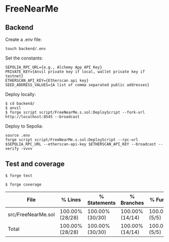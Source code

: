 # FreeNearMe

## Backend

Create a .env file:
```shell
touch backend/.env
```

Set the constants:
```
SEPOLIA_RPC_URL={e.g., Alchemy App API Key}
PRIVATE_KEY={Anvil private key if local, wallet private key if testnet}
ETHERSCAN_API_KEY={Etherscan api key}
SEED_ADDRESS_VALUES={A list of comma separated public addresses}
```

Deploy locally:
```shell
$ cd backend/
$ anvil
$ forge script script/FreeNearMe.s.sol:DeployScript --fork-url http://localhost:8545 --broadcast
```

Deploy to Sepolia:
```shell
source .env
forge script script/FreeNearMe.s.sol:DeployScript --rpc-url $SEPOLIA_RPC_URL --etherscan-api-key $ETHERSCAN_API_KEY --broadcast --verify -vvvv
```

## Test and coverage

```shell
$ forge test
```

```shell
$ forge coverage
```

| File               | % Lines         | % Statements    | % Branches      | % Funcs       |
|--------------------|-----------------|-----------------|-----------------|---------------|
| src/FreeNearMe.sol | 100.00% (28/28) | 100.00% (30/30) | 100.00% (14/14) | 100.00% (5/5) |
| Total              | 100.00% (28/28) | 100.00% (30/30) | 100.00% (14/14) | 100.00% (5/5) |